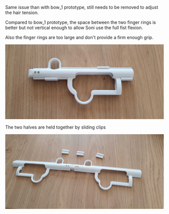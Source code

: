 Same issue than with bow_1 prototype, still needs to be removed to adjust the hair tension.

Compared to bow_1 prototype, the space between the two finger rings is better but not vertical enough to allow Soni use the full fist flexion.

Also the finger rings are too large and don't provide a firm enough grip.

<img src="https://github.com/reivaxy/celloAid/blob/main/bow_2/20240824_104044.jpg" width="1024px">

The two halves are held together by sliding clips

<img src="https://github.com/reivaxy/celloAid/blob/main/bow_2/20240824_104134.jpg" width="1024px">

